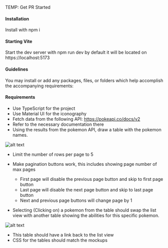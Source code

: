 TEMP: Get PR Started

#### Installation

Install with npm i

#### Starting Vite

Start the dev server with npm run dev by default it will be located on https://localhost:5173

#### Guidelines

You may install or add any packages, files, or folders which help accomplish the accompanying requirements:

#### Requirements

- Use TypeScript for the project
- Use Material UI for the iconography
- Fetch data from the following API: https://pokeapi.co/docs/v2
- Refer to the necessary documentation there
- Using the results from the pokemon API, draw a table with the pokemon names.

![alt text](images/list-view.png 'Pokemon List View')

- Limit the number of rows per page to 5
- Make pagination buttons work, this includes showing page number of max pages

  - First page will disable the previous page button and skip to first page button
  - Last page will disable the next page button and skip to last page button
  - Next and previous page buttons will change page by 1

- Selecting (Clicking on) a pokemon from the table should swap the list view with another table showing the abilities for this specific pokemon.

![alt text](images/details-view.png 'Pokemon List View')

- This table should have a link back to the list view
- CSS for the tables should match the mockups
